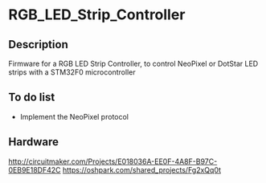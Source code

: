 # RGB_LED_Strip_Controller

## Description

  Firmware for a RGB LED Strip Controller, to control NeoPixel or DotStar LED strips with a STM32F0 microcontroller

## To do list

  * Implement the NeoPixel protocol

## Hardware

  http://circuitmaker.com/Projects/E018036A-EE0F-4A8F-B97C-0EB9E18DF42C
  https://oshpark.com/shared_projects/Fg2xQq0t